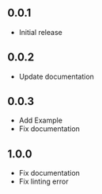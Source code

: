 ## 0.0.1

- Initial release

## 0.0.2

- Update documentation

## 0.0.3

- Add Example
- Fix documentation

## 1.0.0

- Fix documentation
- Fix linting error




